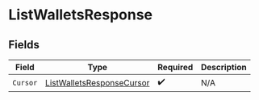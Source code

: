 # ListWalletsResponse


## Fields

| Field                                                                             | Type                                                                              | Required                                                                          | Description                                                                       |
| --------------------------------------------------------------------------------- | --------------------------------------------------------------------------------- | --------------------------------------------------------------------------------- | --------------------------------------------------------------------------------- |
| `Cursor`                                                                          | [ListWalletsResponseCursor](../../Models/Components/ListWalletsResponseCursor.md) | :heavy_check_mark:                                                                | N/A                                                                               |